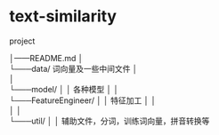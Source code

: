 # text-similarity
project

│——README.md
│      
└───data/ 词向量及一些中间文件
│   
│   
└───model/
│   │  各种模型
│   │   
└───FeatureEngineer/
│   │  特征加工
│   │   
│   │   
└───util/
│   │  辅助文件，分词，训练词向量，拼音转换等
